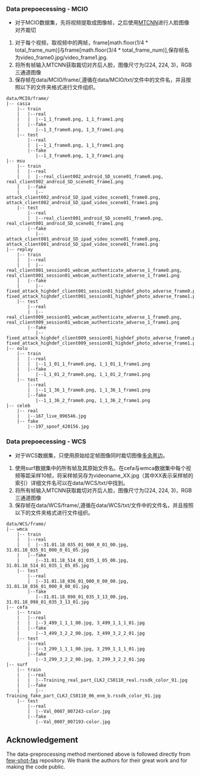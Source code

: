 ### Data prepoecessing - MCIO

- 对于MCIO数据集，先将视频提取成图像帧，之后使用[MTCNN](https://github.com/timesler/facenet-pytorch/tree/master)进行人脸图像对齐裁切

1. 对于每个视频，取视频中的两帧，frame[math.floor(1/4 * total_frame_num)]与frame[math.floor(3/4 * total_frame_num)],保存帧名为video_frame0.jpg/video_frame1.jpg.
2. 将所有帧输入MTCNN获取裁切对齐后人脸，图像尺寸为(224, 224, 3)，RGB三通道图像
3. 保存帧在data/MCIO/frame/,遵循在data/MCIO/txt/文件中的文件名，并且按照以下的文件夹格式进行文件组织。

```
data/MCIO/frame/
|-- casia
    |-- train
    |   |--real
    |   |  |--1_1_frame0.png, 1_1_frame1.png 
    |   |--fake
    |      |--1_3_frame0.png, 1_3_frame1.png 
    |-- test
        |--real
        |  |--1_1_frame0.png, 1_1_frame1.png 
        |--fake
           |--1_3_frame0.png, 1_3_frame1.png 
|-- msu
    |-- train
    |   |--real
    |   |  |--real_client002_android_SD_scene01_frame0.png, real_client002_android_SD_scene01_frame1.png
    |   |--fake
    |      |--attack_client002_android_SD_ipad_video_scene01_frame0.png, attack_client002_android_SD_ipad_video_scene01_frame1.png
    |-- test
        |--real
        |  |--real_client001_android_SD_scene01_frame0.png, real_client001_android_SD_scene01_frame1.png
        |--fake
           |--attack_client001_android_SD_ipad_video_scene01_frame0.png, attack_client001_android_SD_ipad_video_scene01_frame1.png
|-- replay
    |-- train
    |   |--real
    |   |  |--real_client001_session01_webcam_authenticate_adverse_1_frame0.png, real_client001_session01_webcam_authenticate_adverse_1_frame1.png
    |   |--fake
    |      |--fixed_attack_highdef_client001_session01_highdef_photo_adverse_frame0.png, fixed_attack_highdef_client001_session01_highdef_photo_adverse_frame1.png
    |-- test
        |--real
        |  |--real_client009_session01_webcam_authenticate_adverse_1_frame0.png, real_client009_session01_webcam_authenticate_adverse_1_frame1.png
        |--fake
           |--fixed_attack_highdef_client009_session01_highdef_photo_adverse_frame0.png, fixed_attack_highdef_client009_session01_highdef_photo_adverse_frame1.png
|-- oulu
    |-- train
    |   |--real
    |   |  |--1_1_01_1_frame0.png, 1_1_01_1_frame1.png
    |   |--fake
    |      |--1_1_01_2_frame0.png, 1_1_01_2_frame1.png
    |-- test
        |--real
        |  |--1_1_36_1_frame0.png, 1_1_36_1_frame1.png
        |--fake
           |--1_1_36_2_frame0.png, 1_1_36_2_frame1.png
|-- celeb
    |-- real
    |   |--167_live_096546.jpg
    |-- fake
        |--197_spoof_420156.jpg       
```

### Data prepoecessing - WCS

- 对于WCS数据集，只使用原始给定帧图像同时裁切图像[多余黑边](https://github.com/AlexanderParkin/CASIA-SURF_CeFA/blob/205d3d976523ed0c15d1e709ed7f21d50d7cf19b/at_learner_core/at_learner_core/utils/transforms.py#L456)。

1. 使用surf数据集中的所有帧及其原始文件名。在cefa与wmca数据集中每个视频等距采样10帧，将采样帧另存为videoname_XX.jpg（其中XX表示采样帧的索引）详细文件名可以在data/WCS/txt/中找到。
2. 将所有帧输入MTCNN获取裁切对齐后人脸，图像尺寸为(224, 224, 3)，RGB三通道图像
3. 保存帧在data/WCS/frame/,遵循在data/WCS/txt/文件中的文件名，并且按照以下的文件夹格式进行文件组织。

```
data/WCS/frame/
|-- wmca
    |-- train
    |   |--real
    |   |  |--31.01.18_035_01_000_0_01_00.jpg, 31.01.18_035_01_000_0_01_05.jpg
    |   |--fake
    |      |--31.01.18_514_01_035_1_05_00.jpg, 31.01.18_514_01_035_1_05_05.jpg
    |-- test
        |--real
        |  |--31.01.18_036_01_000_0_00_00.jpg, 31.01.18_036_01_000_0_00_01.jpg
        |--fake
           |--31.01.18_098_01_035_3_13_00.jpg, 31.01.18_098_01_035_3_13_01.jpg
|-- cefa
    |-- train
    |   |--real
    |   |  |--3_499_1_1_1_00.jpg, 3_499_1_1_1_01.jpg
    |   |--fake
    |      |--3_499_3_2_2_00.jpg, 3_499_3_2_2_01.jpg
    |-- test
        |--real
        |  |--3_299_1_1_1_00.jpg, 3_299_1_1_1_01.jpg
        |--fake
           |--3_299_3_2_2_00.jpg, 3_299_3_2_2_01.jpg
|-- surf
    |-- train
    |   |--real
    |   |  |--Training_real_part_CLKJ_CS0110_real.rssdk_color_91.jpg
    |   |--fake
    |      |--Training_fake_part_CLKJ_CS0110_06_enm_b.rssdk_color_91.jpg
    |-- test
        |--real
        |  |--Val_0007_007243-color.jpg
        |--fake
           |--Val_0007_007193-color.jpg
```

## Acknowledgement

The data-preprocessing method mentioned above is followed directly from [few-shot-fas](https://github.com/hhsinping/few_shot_fas) repository. We thank the authors for their great work and for making the code public.
